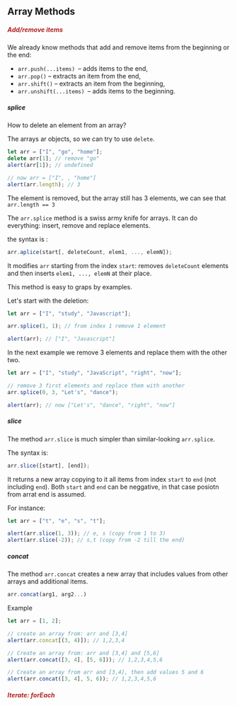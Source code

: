 <h2>Array Methods</h2>

<h5 style="color: FireBrick;">Add/remove items</h5>

We already know methods that add and remove items from the beginning or the end:

- `arr.push(...items) `– adds items to the end,
- `arr.pop()` – extracts an item from the end,
- `arr.shift()` – extracts an item from the beginning,
- `arr.unshift(...items) `– adds items to the beginning.

<h5>splice</h5>

How to delete an element from an array?

The arrays ar objects, so we can try to use `delete`.

```js
let arr = ["I", "go", "home"];
delete arr[1]; // remove "go"
alert(arr[1]); // undefined

// now arr = ["I", , "home"]
alert(arr.length); // 3
```

The element is removed, but the array still has 3 elements, we can see that `arr.length == 3`

The `arr.splice` method is a swiss army knife for arrays. It can do everything: insert, remove and replace elements.

the syntax is :

```js
arr.aplice(start[, deleteCount, elem1, ..., elemN]);
```

It modifies `arr` starting from the index `start`: removes `deleteCount` elements and then inserts `elem1, ..., elemN` at their place.

This method is easy to graps by examples.

Let's start with the deletion:

```js
let arr = ["I", "study", "Javascript"];

arr.splice(1, 1); // from index 1 remove 1 element

alert(arr); // ["I", "Javascript"]
```

In the next example we remove 3 elements and replace them with the other two.

```js
let arr = ["I", "study", "JavaScript", "right", "now"];

// remove 3 first elements and replace them with another
arr.splice(0, 3, "Let's", "dance");

alert(arr); // now ["Let's", "dance", "right", "now"]
```

<h5>slice</h5>

The method `arr.slice` is much simpler than similar-looking `arr.splice`.

The syntax is:

```js
arr.slice([start], [end]);
```

It returns a new array copying to it all items from index `start` to `end` (not including `end`).
Both `start` and `end` can be neggative, in that case posiotn from arrat end is assumed.

For instance:

```js
let arr = ["t", "e", "s", "t"];

alert(arr.slice(1, 3)); // e, s (copy from 1 to 3)
alert(arr.slice(-2)); // s,t (copy from -2 till the end)
```

<h5>concat</h5>

The method `arr.concat` creates a new array that includes values from other arrays and additional items.

```js
arr.concat(arg1, arg2...)
```

Example

```js
let arr = [1, 2];

// create an array from: arr and [3,4]
alert(arr.concat[(3, 4)]); // 1,2,3,4

// Create an array from: arr and [3,4] and [5,6]
alert(arr.concat([3, 4], [5, 6])); // 1,2,3,4,5,6

// Create an array from arr and [3,4], then add values 5 and 6
alert(arr.concat([3, 4], 5, 6)); // 1,2,3,4,5,6
```

<h5 style="color: FireBrick;">Iterate: forEach</h5>
